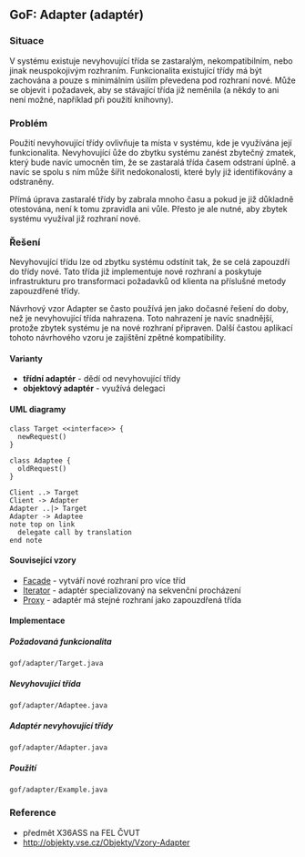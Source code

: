 ## GoF: Adapter (adaptér)

### Situace

V systému existuje nevyhovující třída se zastaralým, nekompatibilním, nebo jinak neuspokojivým rozhraním. Funkcionalita existující třídy má být zachována a pouze s minimálním úsilím převedena pod rozhraní nové. Může se objevit i požadavek, aby se stávající třída již neměnila (a někdy to ani není možné, například při použití knihovny).

### Problém

Použití nevyhovující třídy ovlivňuje ta místa v systému, kde je využívána její funkcionalita. Nevyhovující ůže do zbytku systému zanést zbytečný zmatek, který bude navíc umocněn tím, že se zastaralá třída časem odstraní úplně.  a navíc se spolu s ním může šířit nedokonalosti, které byly již identifikovány a odstraněny. 

Přímá úprava zastaralé třídy by zabrala mnoho času a pokud je již důkladně otestována, není k tomu zpravidla ani vůle. Přesto je ale nutné, aby zbytek systému využíval již rozhraní nové.

### Řešení

Nevyhovující třídu lze od zbytku systému odstínit tak, že se celá zapouzdří do třídy nové. Tato třída již implementuje nové rozhraní a poskytuje infrastrukturu pro transformaci požadavků od klienta na příslušné metody zapouzdřené třídy.
 
Návrhový vzor Adapter se často používá jen jako dočasné řešení do doby, než je nevyhovující třída nahrazena. Toto nahrazení je navíc snadnější, protože zbytek systému je na nové rozhraní připraven. Další častou aplikací tohoto návrhového vzoru je zajištění zpětné kompatibility.

#### Varianty

- **třídní adaptér** - dědí od nevyhovující třídy
- **objektový adaptér** - využívá delegaci

#### UML diagramy

```uml:class
class Target <<interface>> {
  newRequest()
}

class Adaptee {
  oldRequest()
}

Client ..> Target
Client -> Adapter
Adapter ..|> Target
Adapter -> Adaptee
note top on link
  delegate call by translation
end note
```

#### Související vzory

- [Facade](wiki/facade) - vytváří nové rozhraní pro více tříd
- [Iterator](wiki/iterator) - adaptér specializovaný na sekvenční procházení
- [Proxy](wiki/proxy) - adaptér má stejné rozhraní jako zapouzdřená třída

#### Implementace

##### Požadovaná funkcionalita

```include:java
gof/adapter/Target.java
```

##### Nevyhovující třída

```include:java
gof/adapter/Adaptee.java
```

##### Adaptér nevyhovující třídy

```include:java
gof/adapter/Adapter.java
```

##### Použití

```include:java
gof/adapter/Example.java
```

### Reference

- předmět X36ASS na FEL ČVUT
- http://objekty.vse.cz/Objekty/Vzory-Adapter
